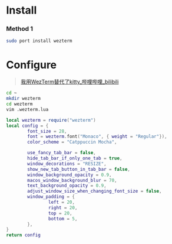 # Install

### Method 1

```bash
sudo port install wezterm
```

# Configure

> [我用WezTerm替代了kitty\_哔哩哔哩\_bilibili](https://www.bilibili.com/video/BV1m94y1T7aL/?spm_id_from=333.999.0.0&vd_source=b71fdb57a495d5345dbde99cbbeb52ac)

```bash
cd ~
mkdir wezterm
cd wezterm
vim .wezterm.lua
```

```lua
local wezterm = require("wezterm")
local config = {
        font_size = 28,
        font = wezterm.font("Monaco", { weight = "Regular"}),
        color_scheme = "Catppuccin Mocha",

        use_fancy_tab_bar = false,
        hide_tab_bar_if_only_one_tab = true,
        window_decorations = "RESIZE",
        show_new_tab_button_in_tab_bar = false,
        window_background_opacity = 0.9,
        macos_window_background_blur = 70,
        text_background_opacity = 0.9,
        adjust_window_size_when_changing_font_size = false,
        window_padding = {
                left = 20,
                right = 20,
                top = 20,
                bottom = 5,
        },
}
return config
```
